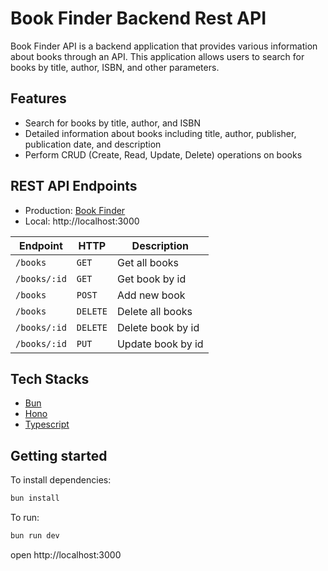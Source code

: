 # Book Finder Backend Rest API

Book Finder API is a backend application that provides various information about books through an API. This application allows users to search for books by title, author, ISBN, and other parameters.

## Features

- Search for books by title, author, and ISBN
- Detailed information about books including title, author, publisher, publication date, and description
- Perform CRUD (Create, Read, Update, Delete) operations on books

## REST API Endpoints

- Production: [Book Finder](https://book-finder-api.myusufuw.com)
- Local: http://localhost:3000

| Endpoint     | HTTP     | Description       |
| ------------ | -------- | ----------------- |
| `/books`     | `GET`    | Get all books     |
| `/books/:id` | `GET`    | Get book by id    |
| `/books`     | `POST`   | Add new book      |
| `/books`     | `DELETE` | Delete all books  |
| `/books/:id` | `DELETE` | Delete book by id |
| `/books/:id` | `PUT`    | Update book by id |

## Tech Stacks

- [Bun](https://bun.sh/)
- [Hono](https://hono.dev/)
- [Typescript](https://www.typescriptlang.org/)

## Getting started

To install dependencies:

```sh
bun install
```

To run:

```sh
bun run dev
```

open http://localhost:3000
